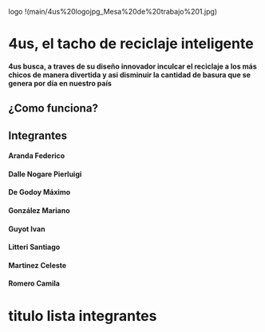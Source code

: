 

logo
!(main/4us%20logojpg_Mesa%20de%20trabajo%201.jpg)

# 4us, el tacho de reciclaje inteligente 

#### 4us busca, a traves de su diseño innovador inculcar el reciclaje a los más chicos de manera divertida y asi disminuir la cantidad de basura que se genera por día en nuestro país

## ¿Como funciona?


## Integrantes

#### Aranda Federico
#### Dalle Nogare Pierluigi
#### De Godoy Máximo
#### González Mariano
#### Guyot Ivan
#### Litteri Santiago
#### Martinez Celeste
#### Romero Camila

# titulo lista integrantes
